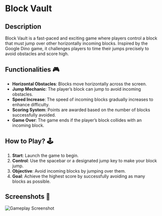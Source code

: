 # Block Vault

## Description 
Block Vault is a fast-paced and exciting game where players control a block that must jump over other horizontally incoming blocks. 
Inspired by the Google Dino game, it challenges players to time their jumps precisely to avoid obstacles and score high.

## Functionalities 🎮
- **Horizontal Obstacles**: Blocks move horizontally across the screen.
- **Jump Mechanic**: The player’s block can jump to avoid incoming obstacles.
- **Speed Increase**: The speed of incoming blocks gradually increases to enhance difficulty.
- **Scoring System**: Points are awarded based on the number of blocks successfully avoided.
- **Game Over**: The game ends if the player’s block collides with an incoming block.

## How to Play? 🕹️
1. **Start**: Launch the game to begin.
2. **Control**: Use the spacebar or a designated jump key to make your block jump.
3. **Objective**: Avoid incoming blocks by jumping over them.
4. **Goal**: Achieve the highest score by successfully avoiding as many blocks as possible.

## Screenshots 📸

![Gameplay Screenshot](https://github.com/SanskarSinghiit/GameZone/blob/main/Games/Block_Vault/assets/preview.png)
